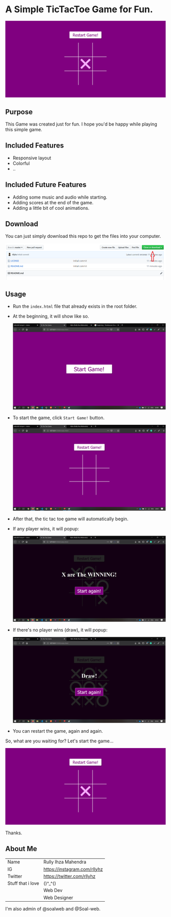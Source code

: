 # A Simple TicTacToe Game for Fun.

![TicTacToe Game](/images/Untitled.png)

## Purpose

This Game was created just for fun. I hope you'd be happy while playing this simple game.

## Included Features

-  Responsive layout
-  Colorful
-  ..

## Included Future Features

-  Adding some music and audio while starting.
-  Adding scores at the end of the game.
-  Adding a little bit of cool animations.

## Download

You can just simply download this repo to get the files into your computer.

![Download](/images/clone_or_download.png)

## Usage

-  Run the `index.html` file that already exists in the root folder.
-  At the beginning, it will show like so.

   ![The Beginning](/images/the_beginning.png)

-  To start the game, click `Start Game!` button.

   ![](/images/begins.png)

-  After that, the tic tac toe game will automatically begin.
-  If any player wins, it will popup:

   ![](/images/winning_section.png)

-  If there's no player wins (draw), it will popup:

   ![](/images/draw_section.png)

-  You can restart the game, again and again.

So, what are you waiting for? Let's start the game...

![TicTacToe Game](/images/untitled.png)

Thanks.

## About Me

|                   |                              |
| ----------------- | ---------------------------- |
| Name              | Rully Ihza Mahendra          |
| IG                | https://instagram.com/rllyhz |
| Twitter           | https://twitter.com/rllyhz   |
| Stuff that i love | ()^\_^()                     |
|                   | Web Dev                      |
|                   | Web Designer                 |

I'm also admin of @soalweb and @Soal-web.
